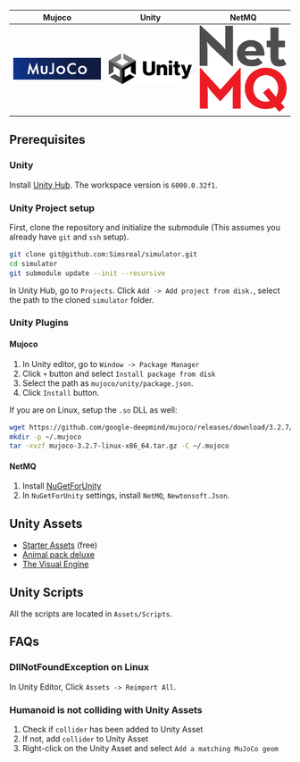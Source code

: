 | Mujoco | Unity | NetMQ |
|:-:|:-:|:-:|
| <a href="https://github.com/google-deepmind/mujoco"><img src="./Assets/src/images.jpg" alt="mujoco" width="300"></a> | <a href="https://mujoco.readthedocs.io/en/stable/unity.html"><img src="./Assets/src/Unity_2021.svg" alt="unity" width="300"></a> | <a href="https://github.com/GlitchEnzo/NuGetForUnity"><img src="./Assets/src/8075215.png" alt="nuget" width="300"></a> |


## Prerequisites

### Unity
Install [Unity Hub](https://unity.com/download). The workspace version is `6000.0.32f1`.

### Unity Project setup
First, clone the repository and initialize the submodule (This assumes you already have `git` and `ssh` setup).
```bash
git clone git@github.com:Simsreal/simulator.git
cd simulator
git submodule update --init --recursive
```

In Unity Hub, go to `Projects`. Click `Add -> Add project from disk.`, select the path to the cloned `simulator` folder.

### Unity Plugins

#### Mujoco
1. In Unity editor, go to `Window -> Package Manager`
2. Click `+` button and select `Install package from disk`
3. Select the path as `mujoco/unity/package.json`.
4. Click `Install` button.

If you are on Linux, setup the `.so` DLL as well:
```bash
wget https://github.com/google-deepmind/mujoco/releases/download/3.2.7/mujoco-3.2.7-linux-x86_64.tar.gz
mkdir -p ~/.mujoco
tar -xvzf mujoco-3.2.7-linux-x86_64.tar.gz -C ~/.mujoco
```

#### NetMQ
1. Install [NuGetForUnity](https://github.com/GlitchEnzo/NuGetForUnity)
2. In `NuGetForUnity` settings, install `NetMQ`, `Newtonsoft.Json`.


## Unity Assets
* [Starter Assets](https://assetstore.unity.com/packages/essentials/starter-assets-thirdperson-updates-in-new-charactercontroller-pa-196526) (free)
* [Animal pack deluxe](https://assetstore.unity.com/packages/3d/characters/animals/animal-pack-deluxe-99702)
* [The Visual Engine](https://assetstore.unity.com/packages/tools/utilities/the-visual-engine-286827?srsltid=AfmBOooEvsmJ4lYwBSmDCvyxRAC9RLq3f43LRQoHwi4ART23U_QAzOFR)

## Unity Scripts
All the scripts are located in `Assets/Scripts`.

## FAQs
### DllNotFoundException on Linux
In Unity Editor, Click `Assets -> Reimport All`.

### Humanoid is not colliding with Unity Assets
1. Check if `collider` has been added to Unity Asset
2. If not, add `collider` to Unity Asset
3. Right-click on the Unity Asset and select `Add a matching MuJoCo geom`
